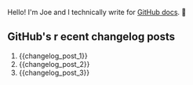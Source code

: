 Hello! I'm Joe and I technically write for <a href="https://docs.github.com">GitHub docs</a>. 🔮

## GitHub's r  ecent changelog posts

1. {{changelog_post_1}}
2. {{changelog_post_2}}
3. {{changelog_post_3}}
